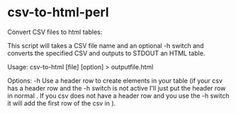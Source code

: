 # csv-to-html-perl
Convert CSV files to html tables:

This script will takes a CSV file name and an optional -h switch and converts the specified CSV and outputs to STDOUT an HTML table.

Usage:
 csv-to-html [file] [option] > outputfile.html
 
Options:
 -h Use a header row to create <th> elements in your table (if your csv has a header row and the -h switch is not active I'll just put the header row in normal <td>. If you csv does not have a header row and you use the -h switch it will add the first row of the csv in <td>).
 
 
